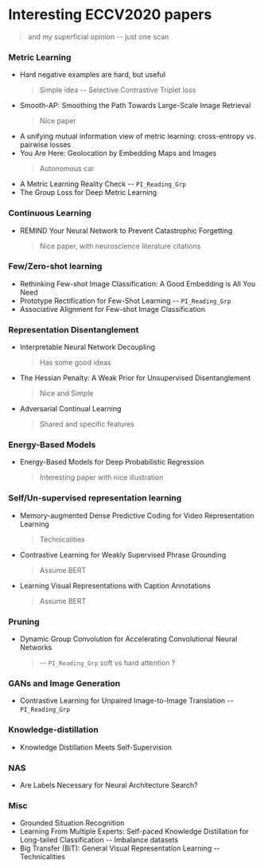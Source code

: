 # Interesting ECCV2020 papers
> and my superficial opinion -- just one scan


### Metric Learning
* Hard negative examples are hard, but useful
	> Simple idea -- Selective Contrastive Triplet loss 
* Smooth-AP: Smoothing the Path Towards Large-Scale Image Retrieval 
	> Nice paper
* A unifying mutual information view of metric learning: cross-entropy vs. pairwise losses	
* You Are Here: Geolocation by Embedding Maps and Images
	> Autonomous car
* A Metric Learning Reality Check -- `PI_Reading_Grp`
* The Group Loss for Deep Metric Learning 


### Continuous Learning
* REMIND Your Neural Network to Prevent Catastrophic Forgetting 
	> Nice paper, with neuroscience literature citations

### Few/Zero-shot learning
* Rethinking Few-shot Image Classification: A Good Embedding is All You Need
* Prototype Rectification for Few-Shot Learning -- `PI_Reading_Grp`
* Associative Alignment for Few-shot Image Classification

### Representation Disentanglement
* Interpretable Neural Network Decoupling
	> Has some good ideas
* The Hessian Penalty: A Weak Prior for Unsupervised Disentanglement
	> Nice and Simple
* Adversarial Continual Learning
	> Shared and specific features


### Energy-Based Models
* Energy-Based Models for Deep Probabilistic Regression
	> Interesting paper with nice illustration
	
### Self/Un-supervised representation learning
* Memory-augmented Dense Predictive Coding for Video Representation Learning 
	> Technicalities
* Contrastive Learning for Weakly Supervised Phrase Grounding 
	> Assume BERT
* Learning Visual Representations with Caption Annotations 
	> Assume BERT
	
### Pruning
* Dynamic Group Convolution for Accelerating Convolutional Neural Networks
	> -- `PI_Reading_Grp` soft vs hard attention ?

### GANs and Image Generation
* Contrastive Learning for Unpaired Image-to-Image Translation -- `PI_Reading_Grp`

### Knowledge-distillation
* Knowledge Distillation Meets Self-Supervision 

### NAS
* Are Labels Necessary for Neural Architecture Search?

### Misc
* Grounded Situation Recognition
* Learning From Multiple Experts: Self-paced Knowledge Distillation for Long-tailed Classification -- Imbalance datasets
* Big Transfer (BiT): General Visual Representation Learning  -- Technicalities